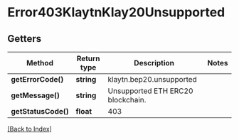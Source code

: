 # Error403KlaytnKlay20Unsupported

## Getters

Method | Return type | Description | Notes
------------ | ------------- | ------------- | -------------
**getErrorCode()** | **string** | klaytn.bep20.unsupported |
**getMessage()** | **string** | Unsupported ETH ERC20 blockchain. |
**getStatusCode()** | **float** | 403 |

[[Back to Index]](../index.md)
